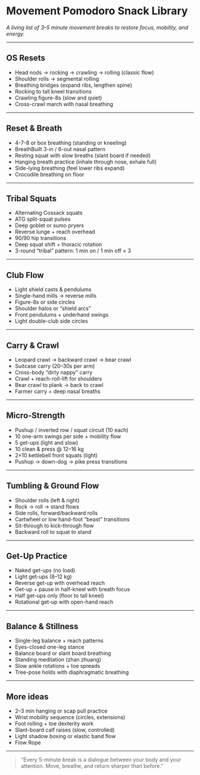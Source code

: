 # Movement Pomodoro Snack Library
*A living list of 3–5 minute movement breaks to restore focus, mobility, and energy.*

---

## OS Resets
- Head nods → rocking → crawling → rolling (classic flow)
- Shoulder rolls → segmental rolling
- Breathing bridges (expand ribs, lengthen spine)
- Rocking to tall kneel transitions
- Crawling figure-8s (slow and quiet)
- Cross-crawl march with nasal breathing

---

## Reset & Breath
- 4-7-8 or box breathing (standing or kneeling)
- BreathBuilt 3-in / 6-out nasal pattern
- Resting squat with slow breaths (slant board if needed)
- Hanging breath practice (inhale through nose, exhale full)
- Side-lying breathing (feel lower ribs expand)
- Crocodile breathing on floor

---

## Tribal Squats
- Alternating Cossack squats
- ATG split-squat pulses
- Deep goblet or sumo pryers
- Reverse lunge + reach overhead
- 90/90 hip transitions
- Deep squat shift + thoracic rotation
- 3-round “tribal” pattern: 1 min on / 1 min off × 3

---

## Club Flow
- Light shield casts & pendulums
- Single-hand mills → reverse mills
- Figure-8s or side circles
- Shoulder halos or “shield arcs”
- Front pendulums + underhand swings
- Light double-club side circles

---

## Carry & Crawl
- Leopard crawl → backward crawl → bear crawl
- Suitcase carry (20–30s per arm)
- Cross-body “dirty nappy” carry
- Crawl + reach-roll-lift for shoulders
- Bear crawl to plank → back to crawl
- Farmer carry + deep nasal breaths

---

## Micro-Strength
- Pushup / inverted row / squat circuit (10 each)
- 10 one-arm swings per side + mobility flow
- 5 get-ups (light and slow)
- 10 clean & press @ 12–16 kg
- 2×10 kettlebell front squats (light)
- Pushup → down-dog → pike press transitions

---

## Tumbling & Ground Flow
- Shoulder rolls (left & right)
- Rock → roll → stand flows
- Side rolls, forward/backward rolls
- Cartwheel or low hand-foot “beast” transitions
- Sit-through to kick-through flow
- Backward roll to squat to stand

---

## Get-Up Practice
- Naked get-ups (no load)
- Light get-ups (8–12 kg)
- Reverse get-up with overhead reach
- Get-up + pause in half-kneel with breath focus
- Half get-ups only (floor to tall kneel)
- Rotational get-up with open-hand reach

---

## Balance & Stillness
- Single-leg balance + reach patterns
- Eyes-closed one-leg stance
- Balance board or slant board breathing
- Standing meditation (zhan zhuang)
- Slow ankle rotations + toe spreads
- Tree-pose holds with diaphragmatic breathing

---

## More ideas
- 2–3 min hanging or scap pull practice
- Wrist mobility sequence (circles, extensions)
- Foot rolling + toe dexterity work
- Slant-board calf raises (slow, controlled)
- Light shadow boxing or elastic band flow
- Flow Rope

---

> “Every 5-minute break is a dialogue between your body and your attention.
> Move, breathe, and return sharper than before.”
